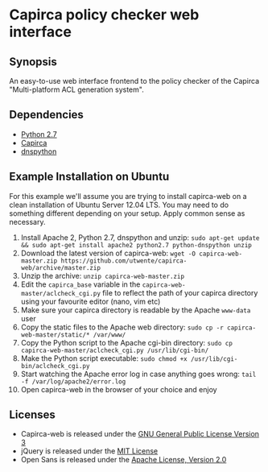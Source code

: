 Capirca policy checker web interface
====================================

Synopsis
--------

An easy-to-use web interface frontend to the policy checker of the Capirca "Multi-platform ACL generation system".

Dependencies
------------

 - [Python 2.7](http://www.python.org/)
 - [Capirca](http://code.google.com/p/capirca/)
 - [dnspython](http://www.dnspython.org/)

Example Installation on Ubuntu
------------------------------

For this example we'll assume you are trying to install capirca-web on a clean installation of Ubuntu Server 12.04 LTS. You may need to do something different depending on your setup. Apply common sense as necessary.

 1. Install Apache 2, Python 2.7, dnspython and unzip:
 `sudo apt-get update && sudo apt-get install apache2 python2.7 python-dnspython unzip`
 2. Download the latest version of capirca-web:
 `wget -O capirca-web-master.zip https://github.com/utwente/capirca-web/archive/master.zip`
 3. Unzip the archive:
 `unzip capirca-web-master.zip`
 4. Edit the `capirca_base` variable in the `capirca-web-master/aclcheck_cgi.py` file to reflect the path of your capirca directory using your favourite editor (nano, vim etc)
 5. Make sure your capirca directory is readable by the Apache `www-data` user
 6. Copy the static files to the Apache web directory:
 `sudo cp -r capirca-web-master/static/* /var/www/`
 7. Copy the Python script to the Apache cgi-bin directory:
 `sudo cp capirca-web-master/aclcheck_cgi.py /usr/lib/cgi-bin/`
 8. Make the Python script executable:
 `sudo chmod +x /usr/lib/cgi-bin/aclcheck_cgi.py`
 9. Start watching the Apache error log in case anything goes wrong:
 `tail -f /var/log/apache2/error.log`
 10. Open capirca-web in the browser of your choice and enjoy

Licenses
--------

 - Capirca-web is released under the [GNU General Public License Version 3](https://www.gnu.org/licenses/gpl.html)
 - jQuery is released under the [MIT License](http://en.wikipedia.org/wiki/MIT_License)
 - Open Sans is released under the [Apache License, Version 2.0](http://www.apache.org/licenses/LICENSE-2.0)

